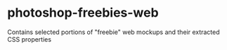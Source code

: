 # photoshop-freebies-web
Contains selected portions of "freebie" web mockups and their extracted CSS properties
